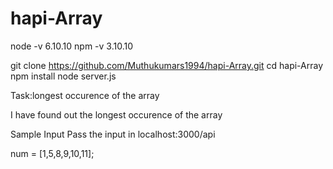 # hapi-Array
node -v 
6.10.10
npm -v 
3.10.10


git clone https://github.com/Muthukumars1994/hapi-Array.git
cd hapi-Array
npm install
node server.js


Task:longest occurence of the array

I have found out the longest occurence of the array

Sample Input 
Pass the input in localhost:3000/api

num = [1,5,8,9,10,11];
